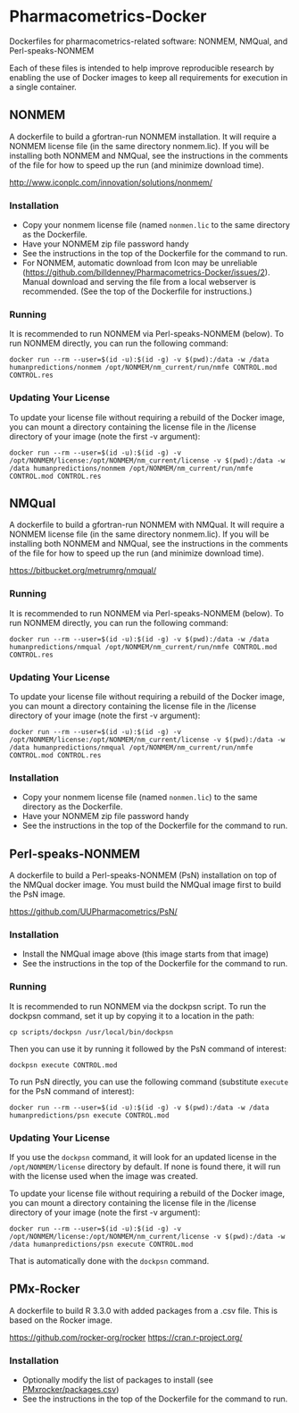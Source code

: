 # Pharmacometrics-Docker

Dockerfiles for pharmacometrics-related software: NONMEM, NMQual, and
Perl-speaks-NONMEM

Each of these files is intended to help improve reproducible research
by enabling the use of Docker images to keep all requirements for
execution in a single container.

## NONMEM

A dockerfile to build a gfortran-run NONMEM installation.  It will
require a NONMEM license file (in the same directory nonmem.lic).  If
you will be installing both NONMEM and NMQual, see the instructions in
the comments of the file for how to speed up the run (and minimize
download time).

http://www.iconplc.com/innovation/solutions/nonmem/

### Installation

* Copy your nonmem license file (named `nonmen.lic` to the same
  directory as the Dockerfile.
* Have your NONMEM zip file password handy
* See the instructions in the top of the Dockerfile for the command
  to run.
* For NONMEM, automatic download from Icon may be unreliable
  (https://github.com/billdenney/Pharmacometrics-Docker/issues/2).
  Manual download and serving the file from a local webserver is
  recommended.  (See the top of the Dockerfile for instructions.)

### Running

It is recommended to run NONMEM via Perl-speaks-NONMEM (below).  To
run NONMEM directly, you can run the following command:

    docker run --rm --user=$(id -u):$(id -g) -v $(pwd):/data -w /data humanpredictions/nonmem /opt/NONMEM/nm_current/run/nmfe CONTROL.mod CONTROL.res

### Updating Your License

To update your license file without requiring a rebuild of the Docker
image, you can mount a directory containing the license file in the
/license directory of your image (note the first -v argument):

    docker run --rm --user=$(id -u):$(id -g) -v /opt/NONMEM/license:/opt/NONMEM/nm_current/license -v $(pwd):/data -w /data humanpredictions/nonmem /opt/NONMEM/nm_current/run/nmfe CONTROL.mod CONTROL.res

## NMQual

A dockerfile to build a gfortran-run NONMEM with NMQual.  It will
require a NONMEM license file (in the same directory nonmem.lic).  If
you will be installing both NONMEM and NMQual, see the instructions in
the comments of the file for how to speed up the run (and minimize
download time).

https://bitbucket.org/metrumrg/nmqual/

### Running

It is recommended to run NONMEM via Perl-speaks-NONMEM (below).  To
run NONMEM directly, you can run the following command:

    docker run --rm --user=$(id -u):$(id -g) -v $(pwd):/data -w /data humanpredictions/nmqual /opt/NONMEM/nm_current/run/nmfe CONTROL.mod CONTROL.res

### Updating Your License

To update your license file without requiring a rebuild of the Docker
image, you can mount a directory containing the license file in the
/license directory of your image (note the first -v argument):

    docker run --rm --user=$(id -u):$(id -g) -v /opt/NONMEM/license:/opt/NONMEM/nm_current/license -v $(pwd):/data -w /data humanpredictions/nmqual /opt/NONMEM/nm_current/run/nmfe CONTROL.mod CONTROL.res

### Installation

* Copy your nonmem license file (named `nonmen.lic`) to the same
  directory as the Dockerfile.
* Have your NONMEM zip file password handy
* See the instructions in the top of the Dockerfile for the command
  to run.

## Perl-speaks-NONMEM

A dockerfile to build a Perl-speaks-NONMEM (PsN) installation on top
of the NMQual docker image.  You must build the NMQual image first to
build the PsN image.

https://github.com/UUPharmacometrics/PsN/

### Installation

* Install the NMQual image above (this image starts from that image)
* See the instructions in the top of the Dockerfile for the command
  to run.

### Running

It is recommended to run NONMEM via the dockpsn script.  To run the
dockpsn command, set it up by copying it to a location in the path:

    cp scripts/dockpsn /usr/local/bin/dockpsn

Then you can use it by running it followed by the PsN command of
interest:

    dockpsn execute CONTROL.mod

To run PsN directly, you can use the following command (substitute
`execute` for the PsN command of interest):

    docker run --rm --user=$(id -u):$(id -g) -v $(pwd):/data -w /data humanpredictions/psn execute CONTROL.mod

### Updating Your License

If you use the `dockpsn` command, it will look for an updated license
in the `/opt/NONMEM/license` directory by default.  If none is found
there, it will run with the license used when the image was created.

To update your license file without requiring a rebuild of the Docker
image, you can mount a directory containing the license file in the
/license directory of your image (note the first -v argument):

    docker run --rm --user=$(id -u):$(id -g) -v /opt/NONMEM/license:/opt/NONMEM/nm_current/license -v $(pwd):/data -w /data humanpredictions/psn execute CONTROL.mod

That is automatically done with the `dockpsn` command.

## PMx-Rocker

A dockerfile to build R 3.3.0 with added packages from a .csv file.
This is based on the Rocker image.

https://github.com/rocker-org/rocker
https://cran.r-project.org/

### Installation

* Optionally modify the list of packages to install (see [PMxrocker/packages.csv](PMx_rocker/packages.csv))
* See the instructions in the top of the Dockerfile for the command
  to run.

